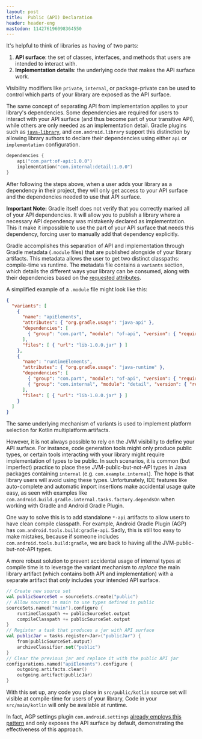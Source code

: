 ```yaml
---
layout: post
title:  Public (API) Declaration
header: header-eng
mastodon: 114276196098364550
---
```


It's helpful to think of libraries as having of two parts:
1. **API surface**: the set of classes, interfaces, and methods that users are intended to interact with.
2. **Implementation details**: the underlying code that makes the API surface work.

Visibility modifiers like `private`, `internal`, or package-private can be used to control which parts of your
library are exposed as the API surface.

The same concept of separating API from implementation applies to your library's dependencies. Some dependencies are
required for users to interact with your API surface (and thus become part of your transitive API), while others are only
needed as an implementation detail. Gradle plugins such as [`java-library`](https://docs.gradle.org/current/userguide/java_library_plugin.html),
and `com.android.library` support this distinction by allowing library authors to declare their dependencies using
either `api` or `implementation` configuration.

```kotlin
dependencies {
    api("com.part:of-api:1.0.0")
    implementation("com.internal:detail:1.0.0")
}
```

After following the steps above, when a user adds your library as a dependency in their project, they will only get
access to your API surface and the dependencies needed to use that API surface.

**Important Note:** Gradle itself does not verify that you correctly marked all of your API dependencies. It will allow
you to publish a library where a necessary API dependency was mistakenly declared as implementation. This it make
it impossible to use the part of your API surface that needs this dependency, forcing user to manually add that
dependency explicitly.

Gradle accomplishes this separation of API and implementation through Gradle metadata (`.module` files) that are
published alongside of your library artifacts. This metadata allows the user to get two distinct classpaths: compile-time vs runtime.
The metadata file contains a `variants` section, which details the different ways your library can be consumed, along with
their dependencies based on the [requested attributes](https://docs.gradle.org/current/userguide/variant_attributes.html).

A simplified example of a `.module` file might look like this:

```json
{
  "variants": [
    {
      "name": "apiElements",
      "attributes": { "org.gradle.usage": "java-api" },
      "dependencies": [
        { "group": "com.part", "module": "of-api", "version": { "requires": "1.0.0" } }
      ],
      "files": [ { "url": "lib-1.0.0.jar" } ]
    },
    {
      "name": "runtimeElements",
      "attributes": { "org.gradle.usage": "java-runtime" },
      "dependencies": [
        { "group": "com.part", "module": "of-api", "version": { "requires": "1.0.0" } },
        { "group": "com.internal", "module": "detail", "version": { "requires": "1.0.0"}}
      ],
      "files": [ { "url": "lib-1.0.0.jar" } ]
    }
  ]
}
```

The same underlying mechanism of variants is used to implement platform selection for Kotlin multiplatform artifacts.

However, it is not always possible to rely on the JVM visibility to define your API surface. For instance, code generation
tools might only produce public types, or certain tools interacting with your library might require implementation of
types to be public. In such scenarios, it is common (but imperfect) practice to place these JVM-public-but-not-API types
in Java packages containing `internal` (e.g. `com.example.internal`). The hope is that library users will avoid using these
types. Unfortunately, IDE features like auto-complete and automatic import insertions make accidental usage quite easy,
as seen with examples like `com.android.build.gradle.internal.tasks.factory.dependsOn` when working with Gradle and
Android Gradle Plugin.

One way to solve this is to add standalone `*-api` artifacts to allow users to have clean compile classpath. For example,
Android Gradle Plugin (AGP) has `com.android.tools.build:gradle-api`. Sadly, this is still too easy to make mistakes,
because if someone includes `com.android.tools.build:gradle`, we are back to having all the JVM-public-but-not-API types.

A more robust solution to prevent accidental usage of internal types at compile time is to leverage the variant mechanism
to *replace* the main library artifact (which contains both API and implementation) with a separate artifact that *only*
includes your intended API surface.

```kotlin
// Create new source set
val publicSourceSet = sourceSets.create("public")
// Allow sources in main to use types defined in public
sourceSets.named("main").configure {
    runtimeClasspath += publicSourceSet.output
    compileClasspath += publicSourceSet.output
}
// Register a task that produces a jar with API surface
val publicJar = tasks.register<Jar>("publicJar") {
    from(publicSourceSet.output)
    archiveClassifier.set("public")
}
// Clear the previous jar and replace it with the public API jar
configurations.named("apiElements").configure {
    outgoing.artifacts.clear()
    outgoing.artifact(publicJar)
}
```

With this set up, any code you place in `src/public/kotlin` source set will visible at compile-time for users of your library,
Code in your `src/main/kotlin` will only be available at runtime.

In fact, AGP settings plugin `com.android.settings` [already employs this pattern](https://dl.google.com/android/maven2/com/android/tools/build/gradle-settings/8.9.1/gradle-settings-8.9.1.module)
and only exposes the API surface by default, demonstrating the effectiveness of this approach. 
